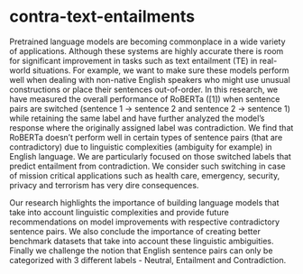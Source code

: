 # contra-text-entailments
Pretrained language models are becoming commonplace in a wide variety of applications.  Although these systems are highly accurate there is room for significant improvement in tasks such as text entailment (TE) in real-world situations.  For example, we want to make sure these models perform well when dealing with non-native English speakers who might use unusual constructions or place their sentences out-of-order.  In this research, we have measured the overall performance of RoBERTa ([1]) when sentence pairs are switched (sentence 1 -> sentence 2 and sentence 2 -> sentence 1) while retaining the same label and have further analyzed the model’s response where the originally assigned label was contradiction.  We find that RoBERTa doesn’t perform well in certain types of sentence pairs (that are contradictory) due to linguistic complexities (ambiguity for example) in English language.  We are particularly focused on those switched labels that predict entailment from contradiction.  We consider such switching in case of mission critical applications such as health care, emergency, security, privacy and terrorism has very dire consequences. 

Our research highlights the importance of building language models that take into account linguistic complexities and provide future recommendations on model improvements with respective contradictory sentence pairs.  We also conclude the importance of creating better benchmark datasets that take into account these linguistic ambiguities. Finally we challenge the notion that English sentence pairs can only be categorized with 3 different labels - Neutral, Entailment and Contradiction.  


